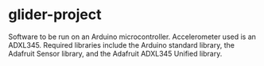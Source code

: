 # glider-project
Software to be run on an Arduino microcontroller. Accelerometer used is an ADXL345.
Required libraries include the Arduino standard library, the Adafruit Sensor library, and the Adafruit ADXL345 Unified library.
